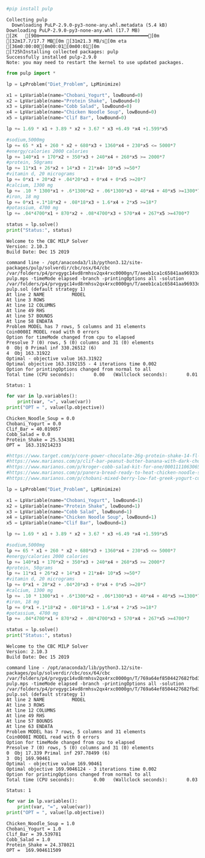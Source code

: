 ```python
#pip install pulp
```

    Collecting pulp
      Downloading PuLP-2.9.0-py3-none-any.whl.metadata (5.4 kB)
    Downloading PuLP-2.9.0-py3-none-any.whl (17.7 MB)
    [2K   [90m━━━━━━━━━━━━━━━━━━━━━━━━━━━━━━━━━━━━━━━━[0m [32m17.7/17.7 MB[0m [31m21.3 MB/s[0m eta [36m0:00:00[0m00:01[0m00:01[0m
    [?25hInstalling collected packages: pulp
    Successfully installed pulp-2.9.0
    Note: you may need to restart the kernel to use updated packages.



```python
from pulp import *
```


```python
lp = LpProblem("Diet_Problem", LpMinimize)
```


```python
x1 = LpVariable(name="Chobani_Yogurt", lowBound=0)
x2 = LpVariable(name="Protein Shake", lowBound=0)
x3 = LpVariable(name="Cobb Salad", lowBound=0)
x4 = LpVariable(name="Chicken Noodle Soup", lowBound=0)
x5 = LpVariable(name="Clif Bar", lowBound=0)

```


```python
lp += 1.69 * x1 + 3.89 * x2 + 3.67 * x3 +6.49 *x4 +1.599*x5
```


```python
#sodium,5000mg
lp += 65 * x1 + 260 * x2 + 680*x3 + 1360*x4 + 230*x5 <= 5000*7
#energy/calories 2000 calories
lp += 140*x1 + 170*x2 + 350*x3 + 240*x4 + 260*x5 >= 2000*7
#protein, 50grams
lp += 11*x1 + 26*x2 + 14*x3 + 21*x4+ 10*x5 >=50*7
#vitamin d, 20 micrograms
lp += 0*x1 + 20*x2 + .04*20*x3 + 0*x4 + 0*x5 >=20*7
#calcium, 1300 mg
lp += .10 * 1300*x1 + .6*1300*x2 + .06*1300*x3 + 40*x4 + 40*x5 >=1300*7
#iron, 18 mg
lp += 0*x1 +.1*18*x2 + .08*18*x3 + 1.6*x4 + 2*x5 >=18*7
#potassium, 4700 mg
lp += .04*4700*x1 + 870*x2 + .08*4700*x3 + 570*x4 + 267*x5 >=4700*7
```


```python
status = lp.solve()
print("Status:", status)
```

    Welcome to the CBC MILP Solver 
    Version: 2.10.3 
    Build Date: Dec 15 2019 
    
    command line - /opt/anaconda3/lib/python3.12/site-packages/pulp/solverdir/cbc/osx/64/cbc /var/folders/p4/prvgygc14vd8rmhsv2qx4rxc0000gn/T/aeeb1ca1c65841aa96933dc38198859c-pulp.mps -timeMode elapsed -branch -printingOptions all -solution /var/folders/p4/prvgygc14vd8rmhsv2qx4rxc0000gn/T/aeeb1ca1c65841aa96933dc38198859c-pulp.sol (default strategy 1)
    At line 2 NAME          MODEL
    At line 3 ROWS
    At line 12 COLUMNS
    At line 49 RHS
    At line 57 BOUNDS
    At line 58 ENDATA
    Problem MODEL has 7 rows, 5 columns and 31 elements
    Coin0008I MODEL read with 0 errors
    Option for timeMode changed from cpu to elapsed
    Presolve 7 (0) rows, 5 (0) columns and 31 (0) elements
    0  Obj 0 Primal inf 330.26512 (6)
    4  Obj 163.31922
    Optimal - objective value 163.31922
    Optimal objective 163.3192155 - 4 iterations time 0.002
    Option for printingOptions changed from normal to all
    Total time (CPU seconds):       0.00   (Wallclock seconds):       0.01
    
    Status: 1



```python
for var in lp.variables():
    print(var, "=", value(var))
print("OPT = ", value(lp.objective))
```

    Chicken_Noodle_Soup = 0.0
    Chobani_Yogurt = 0.0
    Clif_Bar = 40.019057
    Cobb_Salad = 0.0
    Protein_Shake = 25.534381
    OPT =  163.319214233



```python
#https://www.target.com/p/core-power-chocolate-26g-protein-shake-14-fl-oz-bottle/-/A-78824043#lnk=sametab
#https://www.marianos.com/p/clif-bar-peanut-butter-banana-with-dark-chocolate-energy-bars/0072225206881
#https://www.marianos.com/p/kroger-cobb-salad-kit-for-one/0001111063065
#https://www.marianos.com/p/panera-bread-ready-to-heat-chicken-noodle-soup-cup/0007795869041?searchType=default_search
#https://www.marianos.com/p/chobani-mixed-berry-low-fat-greek-yogurt-cup/0081829001466?searchType=default_search

```


```python
lp = LpProblem("Diet_Problem", LpMinimize)
```


```python
x1 = LpVariable(name="Chobani_Yogurt", lowBound=1)
x2 = LpVariable(name="Protein Shake", lowBound=1)
x3 = LpVariable(name="Cobb Salad", lowBound=1)
x4 = LpVariable(name="Chicken Noodle Soup", lowBound=1)
x5 = LpVariable(name="Clif Bar", lowBound=1)
```


```python
lp += 1.69 * x1 + 3.89 * x2 + 3.67 * x3 +6.49 *x4 +1.599*x5
```


```python
#sodium,5000mg
lp += 65 * x1 + 260 * x2 + 680*x3 + 1360*x4 + 230*x5 <= 5000*7
#energy/calories 2000 calories
lp += 140*x1 + 170*x2 + 350*x3 + 240*x4 + 260*x5 >= 2000*7
#protein, 50grams
lp += 11*x1 + 26*x2 + 14*x3 + 21*x4+ 10*x5 >=50*7
#vitamin d, 20 micrograms
lp += 0*x1 + 20*x2 + .04*20*x3 + 0*x4 + 0*x5 >=20*7
#calcium, 1300 mg
lp += .10 * 1300*x1 + .6*1300*x2 + .06*1300*x3 + 40*x4 + 40*x5 >=1300*7
#iron, 18 mg
lp += 0*x1 +.1*18*x2 + .08*18*x3 + 1.6*x4 + 2*x5 >=18*7
#potassium, 4700 mg
lp += .04*4700*x1 + 870*x2 + .08*4700*x3 + 570*x4 + 267*x5 >=4700*7
```


```python
status = lp.solve()
print("Status:", status)

```

    Welcome to the CBC MILP Solver 
    Version: 2.10.3 
    Build Date: Dec 15 2019 
    
    command line - /opt/anaconda3/lib/python3.12/site-packages/pulp/solverdir/cbc/osx/64/cbc /var/folders/p4/prvgygc14vd8rmhsv2qx4rxc0000gn/T/769a64ef8504427682fbd3837eb929fc-pulp.mps -timeMode elapsed -branch -printingOptions all -solution /var/folders/p4/prvgygc14vd8rmhsv2qx4rxc0000gn/T/769a64ef8504427682fbd3837eb929fc-pulp.sol (default strategy 1)
    At line 2 NAME          MODEL
    At line 3 ROWS
    At line 12 COLUMNS
    At line 49 RHS
    At line 57 BOUNDS
    At line 63 ENDATA
    Problem MODEL has 7 rows, 5 columns and 31 elements
    Coin0008I MODEL read with 0 errors
    Option for timeMode changed from cpu to elapsed
    Presolve 7 (0) rows, 5 (0) columns and 31 (0) elements
    0  Obj 17.339 Primal inf 297.78499 (6)
    3  Obj 169.90461
    Optimal - objective value 169.90461
    Optimal objective 169.9046124 - 3 iterations time 0.002
    Option for printingOptions changed from normal to all
    Total time (CPU seconds):       0.00   (Wallclock seconds):       0.03
    
    Status: 1



```python
for var in lp.variables():
    print(var, "=", value(var))
print("OPT = ", value(lp.objective))
```

    Chicken_Noodle_Soup = 1.0
    Chobani_Yogurt = 1.0
    Clif_Bar = 39.539781
    Cobb_Salad = 1.0
    Protein_Shake = 24.378021
    OPT =  169.904611509



```python

```


```python

```
